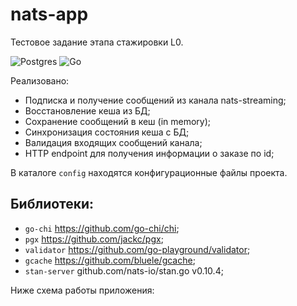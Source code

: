# nats-app

Тестовое задание этапа стажировки L0.

![Postgres](https://img.shields.io/badge/postgres-%23316192.svg?style=for-the-badge&logo=postgresql&logoColor=white)
![Go](https://img.shields.io/badge/go-%2300ADD8.svg?style=for-the-badge&logo=go&logoColor=white)

Реализовано:

* Подписка и получение сообщений из канала nats-streaming;
* Восстановление кеша из БД;
* Сохранение сообщений в кеш (in memory);
* Синхронизация состояния кеша с БД;
* Валидация входящих сообщений канала;
* HTTP endpoint для получения информации о заказе по id;

В каталоге `config` находятся конфигурационные файлы проекта.

## Библиотеки:

* `go-chi`      https://github.com/go-chi/chi;
* `pgx`         https://github.com/jackc/pgx;
* `validator`   https://github.com/go-playground/validator;
* `gcache`      https://github.com/bluele/gcache;
* `stan-server` github.com/nats-io/stan.go v0.10.4;

Ниже схема работы приложения:

